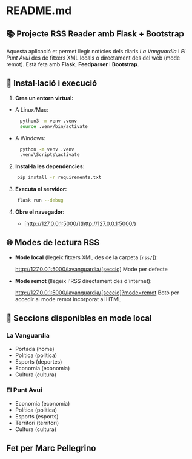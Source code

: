 # README.md

## 📚 Projecte RSS Reader amb Flask + Bootstrap

Aquesta aplicació et permet llegir notícies dels diaris *La Vanguardia* i *El Punt Avui* des de fitxers XML locals o directament des del web (mode remot). Està feta amb **Flask**, **Feedparser** i **Bootstrap**.

## 🔧 Instal·lació i execució

1. **Crea un entorn virtual:**
   
- A Linux/Mac:

```bash
     python3 -m venv .venv
     source .venv/bin/activate 
```
- A Windows:

```bash
     python -m venv .venv
     .venv\Scripts\activate
```

2. **Instal·la les dependències:**

```bash
    pip install -r requirements.txt
```

3. **Executa el servidor:**

```bash
    flask run --debug
```

4. **Obre el navegador:**

   - [http://127.0.0.1:5000/](http://127.0.0.1:5000/)


## 🌐 Modes de lectura RSS

- **Mode local** (llegeix fitxers XML des de la carpeta [`rss/`]):

  http://127.0.0.1:5000/lavanguardia/[seccio]   Mode per defecte


- **Mode remot** (llegeix l'RSS directament des d'internet):

  http://127.0.0.1:5000/lavanguardia/[seccio]?mode=remot   Botó per accedir al mode remot incorporat al HTML


## 📰 Seccions disponibles en mode local

### La Vanguardia
- Portada (home)
- Política (politica)
- Esports (deportes)
- Economia (economia)
- Cultura (cultura)

### El Punt Avui
- Economia (economia)
- Política (politica)
- Esports (esports)
- Territori (territori)
- Cultura (cultura)

## Fet per Marc Pellegrino
